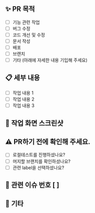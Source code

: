 ## ✨ PR 목적
<!-- 어떤 이유로 PR를 하셨나요? -->
- [ ] 기능 관련 작업
- [ ] 버그 수정
- [ ] 코드 개선 및 수정
- [ ] 문서 작성
- [ ] 배포
- [ ] 브랜치
- [ ] 기타 (아래에 자세한 내용 기입해 주세요)

## 📋 세부 내용
<!-- 왜 해당 PR이 필요한지 작업 내용을 자세하게 설명해 주세요. -->
- [ ] 작업 내용 1
- [ ] 작업 내용 2
- [ ] 작업 내용 3

## 📸 작업 화면 스크린샷


## ⚠️ PR하기 전에 확인해 주세요.
- [ ] 로컬테스트를 진행하셨나요?
- [ ] 머지할 브랜치를 확인하셨나요?
- [ ] 관련 label을 선택하셨나요?

## 📍 관련 이슈 번호 [ ]

## 🎸 기타
<!-- 추가로 작성할 사항이 있다면 기입해 주세요. -->

